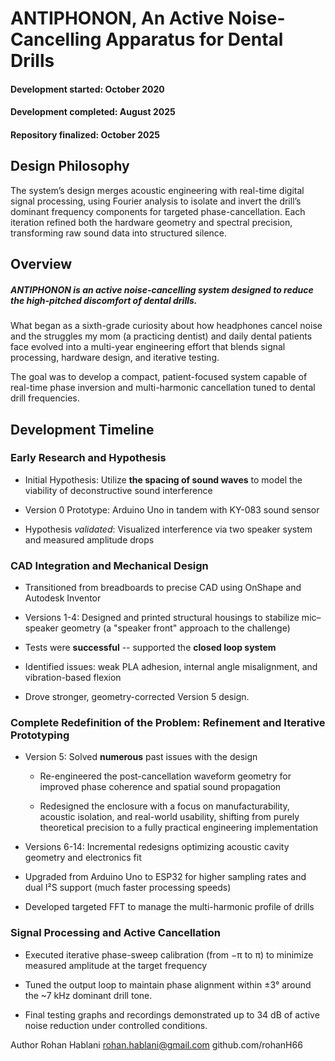 # ANTIPHONON, An Active Noise-Cancelling Apparatus for Dental Drills

#### Development started: October 2020
#### Development completed: August 2025
#### Repository finalized: October 2025


## Design Philosophy 

The system’s design merges acoustic engineering with real-time digital signal processing, using Fourier analysis to isolate and invert the drill’s dominant frequency components for targeted phase-cancellation. Each iteration refined both the hardware geometry and spectral precision, transforming raw sound data into structured silence.

## Overview

##### ANTIPHONON is an active noise-cancelling system designed to reduce the high-pitched discomfort of dental drills. 

What began as a sixth-grade curiosity about how headphones cancel noise and the struggles my mom (a practicing dentist) and daily dental patients face evolved into a multi-year engineering effort that blends signal processing, hardware design, and iterative testing.

The goal was to develop a compact, patient-focused system capable of real-time phase inversion and multi-harmonic cancellation tuned to dental drill frequencies.

## Development Timeline

### Early Research and Hypothesis

- Initial Hypothesis: Utilize **the spacing of sound waves** to model the viability of deconstructive sound interference

- Version 0 Prototype: Arduino Uno in tandem with KY-083 sound sensor

- Hypothesis _validated_: Visualized interference via two speaker system and measured amplitude drops

### CAD Integration and Mechanical Design

- Transitioned from breadboards to precise CAD using OnShape and Autodesk Inventor

- Versions 1-4: Designed and printed structural housings to stabilize mic–speaker geometry (a "speaker front" approach to the challenge)

- Tests were **successful** -- supported the **closed loop system**

- Identified issues: weak PLA adhesion, internal angle misalignment, and vibration-based flexion

- Drove stronger, geometry-corrected Version 5 design.

### Complete Redefinition of the Problem: Refinement and Iterative Prototyping

- Version 5: Solved **numerous** past issues with the design
  - Re-engineered the post-cancellation waveform geometry for improved phase coherence and spatial sound propagation
  
  - Redesigned the enclosure with a focus on manufacturability, acoustic isolation, and real-world usability, shifting from purely theoretical precision to a fully practical engineering implementation

- Versions 6-14: Incremental redesigns optimizing acoustic cavity geometry and electronics fit

- Upgraded from Arduino Uno to ESP32 for higher sampling rates and dual I²S support (much faster processing speeds)

- Developed targeted FFT to manage the multi-harmonic profile of drills

### Signal Processing and Active Cancellation

- Executed iterative phase-sweep calibration (from −π to π) to minimize measured amplitude at the target frequency

- Tuned the output loop to maintain phase alignment within ±3° around the ~7 kHz dominant drill tone.

- Final testing graphs and recordings demonstrated up to 34 dB of active noise reduction under controlled conditions.


Author
Rohan Hablani
rohan.hablani@gmail.com
github.com/rohanH66
